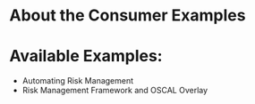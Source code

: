 # About the Consumer Examples

# Available Examples:
- Automating Risk Management
- Risk Management Framework and OSCAL Overlay

